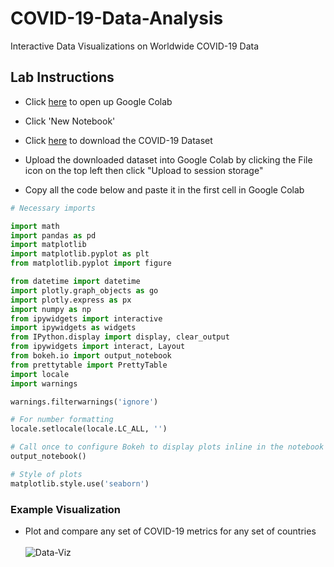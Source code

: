 # COVID-19-Data-Analysis

Interactive Data Visualizations on Worldwide COVID-19 Data

## Lab Instructions
  - Click [here](https://colab.research.google.com/notebooks/intro.ipynb#recent=true) to open up Google Colab

  - Click 'New Notebook'
  
  - Click [here](https://covid.ourworldindata.org/data/owid-covid-data.csv) to download the COVID-19 Dataset
  
  - Upload the downloaded dataset into Google Colab by clicking the File icon on the top left then click "Upload to session storage"
  
  - Copy all the code below and paste it in the first cell in Google Colab
  ```python
  # Necessary imports

  import math
  import pandas as pd
  import matplotlib
  import matplotlib.pyplot as plt
  from matplotlib.pyplot import figure

  from datetime import datetime
  import plotly.graph_objects as go
  import plotly.express as px
  import numpy as np
  from ipywidgets import interactive
  import ipywidgets as widgets
  from IPython.display import display, clear_output
  from ipywidgets import interact, Layout
  from bokeh.io import output_notebook
  from prettytable import PrettyTable
  import locale
  import warnings

  warnings.filterwarnings('ignore')

  # For number formatting 
  locale.setlocale(locale.LC_ALL, '') 

  # Call once to configure Bokeh to display plots inline in the notebook
  output_notebook()

  # Style of plots
  matplotlib.style.use('seaborn')
  ```


### Example Visualization
  - Plot and compare any set of COVID-19 metrics for any set of countries  
    <br>
![Data-Viz](https://github.com/SJUACM/COVID-19-Data-Analysis/blob/main/Interactive%20Plotting%20Example.gif?raw=true)

